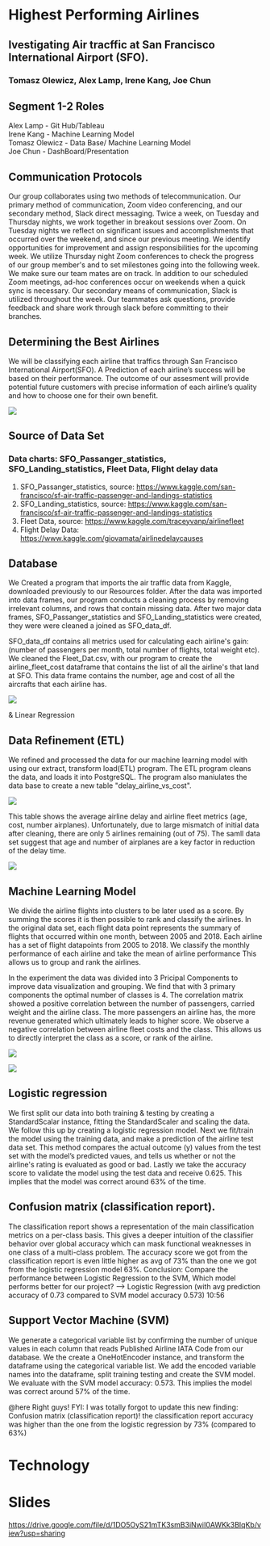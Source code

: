

# Highest Performing Airlines 
## Ivestigating Air tracffic at San Francisco International Airport (SFO). 
### Tomasz Olewicz, Alex Lamp, Irene Kang, Joe Chun


## Segment 1-2 Roles
Alex Lamp - Git Hub/Tableau   <br>
Irene Kang - Machine Learning Model <br>
Tomasz Olewicz - Data Base/ Machine Learning Model <br>
Joe Chun - DashBoard/Presentation  <br>

## Communication Protocols

Our group collaborates using two methods of telecommunication. Our primary method of communication, Zoom video conferencing, and our secondary method, Slack direct messaging. Twice a week, on Tuesday and Thursday nights, we work together in breakout sessions over Zoom. On Tuesday nights we reflect on significant issues and accomplishments that occurred over the weekend, and since our previous meeting. We identify opportunities for improvement and assign responsibilities for the upcoming week. We utilize Thursday night Zoom conferences to check the progress of our group member's and to set milestones going into the following week. We make sure our team mates are on track. In addition to our scheduled Zoom meetings, ad-hoc conferences occur on weekends when a quick sync is necessary. Our secondary means of communication, Slack is utilized throughout the week. Our teammates ask questions, provide feedback and share work through slack before committing to their branches.


## Determining the Best Airlines
We will be classifying  each airline that traffics through San Francisco International Airport(SFO). A Prediction of each airline’s success will be based on their performance. The outcome of our assesment will provide potential future customers with precise information of each airline’s quality and how to choose one for their own benefit. 

![](/Images/project_workflow.png)


## Source of Data Set
### Data charts: SFO_Passanger_statistics, SFO_Landing_statistics, Fleet Data, Flight delay data
1.	SFO_Passanger_statistics, source: https://www.kaggle.com/san-francisco/sf-air-traffic-passenger-and-landings-statistics
2.	SFO_Landing_statistics, source: https://www.kaggle.com/san-francisco/sf-air-traffic-passenger-and-landings-statistics
3.	Fleet Data, source: https://www.kaggle.com/traceyvanp/airlinefleet
4.  Flight Delay Data: https://www.kaggle.com/giovamata/airlinedelaycauses

## Database
We Created a program that imports the air traffic data from Kaggle, downloaded previously to our Resources folder. After the data was imported into data frames, our program conducts a cleaning process by removing irrelevant columns, and rows that contain missing data. After two major data frames, SFO_Passanger_statistics and SFO_Landing_statistics were created, they were were cleaned a joined as SFO_data_df. 

SFO_data_df contains all metrics used for calculating each airline's gain: (number of passengers per month, total number of flights, total weight etc). We cleaned the Fleet_Dat.csv, with our program to create the airline_fleet_cost dataframe that contains the list of all the airline's that land at SFO. This data frame contains the number, age and cost of all the aircrafts that each airline has.

![](/Images/QDBD_rev6.JPG)



 & Linear Regression

## Data Refinement (ETL)

We refined and processed the data for our machine learning model with using our extract, transform load(ETL) program. The ETL program cleans the data, and loads it into PostgreSQL. The program also maniulates the data base to create a new table "delay_airline_vs_cost". 

![](/Images/QDBD_rev7.JPG)

This table shows the average airline delay and airline fleet metrics (age, cost, number airplanes). Unfortunately, due to large mismatch of initial data after cleaning, there are only 5 airlines remaining (out of 75). The samll data set suggest that age and number of airplanes are a key factor in reduction of the delay time.

![](/Images/average_delay.png)

## Machine Learning Model

We divide the airline flights into clusters to be later used as a score. By summing the scores it is then possible to rank and classify the airlines. In the original data set, each flight data point represents the summary of flights that occurred within one month, between 2005 and 2018. Each airline has a set of flight datapoints from 2005 to 2018. We classify the monthly performance of each airline and take the mean of airline performance This allows us to group and rank the airlines.

In the experiment the data was divided into 3 Pricipal Components to improve data visualization and grouping. We find that with 3 primary components the optimal number of classes is 4. The correlation matrix showed a positive correlation between the number of passengers, carried weight and the airline class. The more passengers an airline has, the more revenue generated which ultimately leads to higher score. We observe a negative correlation between airline fleet costs and the class. This allows us to directly interpret the class as a score, or rank of the airline.

![](/Images/Correlation_Matrix.png)

![](/Images/airline_performance_scatter.png)

## Logistic regression 
We first split our data into both training & testing by creating a StandardScalar instance, fitting the StandardScaler and scaling the data. We follow this up by creating a logistic regression model. Next we fit/train the model using the training data, and make a prediction of the airline test data set. This method compares the actual outcome (y) values from the test set with the model’s predicted vaues, and tells us whether or not the airline's rating is evaluated as good or bad. Lastly we take the accuracy score to validate the model using the test data and receive 0.625. This implies that the model was correct around 63% of the time. 

## Confusion matrix (classification report). 
The classification report shows a representation of the main classification metrics on a per-class basis. This gives a deeper intuition of the classifier behavior over global accuracy which can mask functional weaknesses in one class of a multi-class problem. The accuracy score we got from the classification report is even little higher as avg of 73% than the one we got from the logistic regression model 63%. 
Conclusion: Compare the performance between Logistic Regression to the SVM, Which model performs better for our project? --> Logistic Regression (with avg prediction accuracy of 0.73 compared to SVM model accuracy 0.573)
10:56

## Support Vector Machine (SVM)
We generate a categorical variable list by confirming the number of unique values in each column that reads Published Airline IATA Code from our database. We the create a OneHotEncoder instance, and transform the dataframe using the categorical variable list. We add the encoded variable names into the dataframe, split training testing and create the SVM model. We evaluate with the SVM model accuracy: 0.573. This implies the model was correct around 57% of the time.


@here Right guys! FYI: I was totally forgot to update this new finding: Confusion matrix (classification report)! the classification report accuracy was higher than the one from the logistic regression by 73% (compared to 63%) 

# Technology


# Slides
https://drive.google.com/file/d/1DO5OyS21mTK3smB3iNwiI0AWKk3BIqKb/view?usp=sharing
